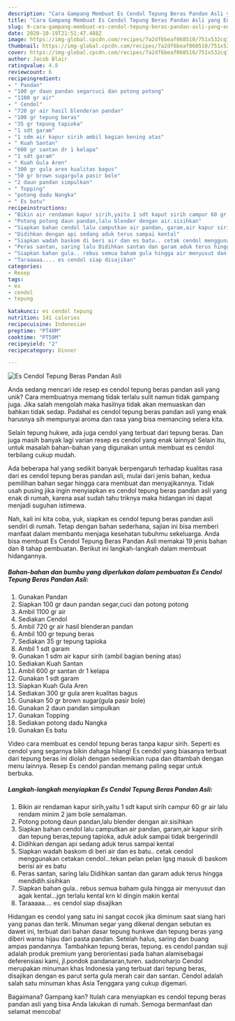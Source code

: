 ```yaml
---
description: "Cara Gampang Membuat Es Cendol Tepung Beras Pandan Asli yang Enak"
title: "Cara Gampang Membuat Es Cendol Tepung Beras Pandan Asli yang Enak"
slug: 9-cara-gampang-membuat-es-cendol-tepung-beras-pandan-asli-yang-enak
date: 2020-10-19T21:51:47.488Z
image: https://img-global.cpcdn.com/recipes/7a2df6beaf068510/751x532cq70/es-cendol-tepung-beras-pandan-asli-foto-resep-utama.jpg
thumbnail: https://img-global.cpcdn.com/recipes/7a2df6beaf068510/751x532cq70/es-cendol-tepung-beras-pandan-asli-foto-resep-utama.jpg
cover: https://img-global.cpcdn.com/recipes/7a2df6beaf068510/751x532cq70/es-cendol-tepung-beras-pandan-asli-foto-resep-utama.jpg
author: Jacob Blair
ratingvalue: 4.8
reviewcount: 6
recipeingredient:
- " Pandan"
- "100 gr daun pandan segarcuci dan potong potong"
- "1100 gr air"
- " Cendol"
- "720 gr air hasil blenderan pandan"
- "100 gr tepung beras"
- "35 gr tepung tapioka"
- "1 sdt garam"
- "1 sdm air kapur sirih ambil bagian bening atas"
- " Kuah Santan"
- "600 gr santan dr 1 kelapa"
- "1 sdt garam"
- " Kuah Gula Aren"
- "300 gr gula aren kualitas bagus"
- "50 gr brown sugargula pasir bole"
- "2 daun pandan simpulkan"
- " Topping"
- "potong dadu Nangka"
- " Es batu"
recipeinstructions:
- "Bikin air rendaman kapur sirih,yaitu 1 sdt kaput sirih campur 60 gr air lalu rendam minim 2 jam bole semalaman."
- "Potong potong daun pandan,lalu blender dengan air.sisihkan"
- "Siapkan bahan cendol lalu camputkan air pandan, garam,air kapur sirih dan tepung beras,tepung tapioka, aduk aduk sampai tidak bergerindil"
- "Didihkan dengan api sedang aduk terus sampai kental"
- "Siapkan wadah baskom di beri air dan es batu.. cetak cendol menggunakan cetakan cendol...tekan pelan pelan lgsg masuk di baskom berisi air es batu"
- "Peras santan, saring lalu Didihkan santan dan garam aduk terus hingga mendidih.sisihkan"
- "Siapkan bahan gula.. rebus semua baham gula hingga air menyusut dan agak kental...jgn terlalu kental krn kl dingin makin kental"
- "Taraaaaa.... es cendol siap disajikan"
categories:
- Resep
tags:
- es
- cendol
- tepung

katakunci: es cendol tepung 
nutrition: 141 calories
recipecuisine: Indonesian
preptime: "PT40M"
cooktime: "PT50M"
recipeyield: "2"
recipecategory: Dinner

---
```



![Es Cendol Tepung Beras Pandan Asli](https://img-global.cpcdn.com/recipes/7a2df6beaf068510/751x532cq70/es-cendol-tepung-beras-pandan-asli-foto-resep-utama.jpg)

Anda sedang mencari ide resep es cendol tepung beras pandan asli yang unik? Cara membuatnya memang tidak terlalu sulit namun tidak gampang juga. Jika salah mengolah maka hasilnya tidak akan memuaskan dan bahkan tidak sedap. Padahal es cendol tepung beras pandan asli yang enak harusnya sih mempunyai aroma dan rasa yang bisa memancing selera kita.

Selain tepung hukwe, ada juga cendol yang terbuat dari tepung beras. Dan juga masih banyak lagi varian resep es cendol yang enak lainnya! Selain itu, untuk masalah bahan-bahan yang digunakan untuk membuat es cendol terbilang cukup mudah.

Ada beberapa hal yang sedikit banyak berpengaruh terhadap kualitas rasa dari es cendol tepung beras pandan asli, mulai dari jenis bahan, kedua pemilihan bahan segar hingga cara membuat dan menyajikannya. Tidak usah pusing jika ingin menyiapkan es cendol tepung beras pandan asli yang enak di rumah, karena asal sudah tahu triknya maka hidangan ini dapat menjadi suguhan istimewa.


Nah, kali ini kita coba, yuk, siapkan es cendol tepung beras pandan asli sendiri di rumah. Tetap dengan bahan sederhana, sajian ini bisa memberi manfaat dalam membantu menjaga kesehatan tubuhmu sekeluarga. Anda bisa membuat Es Cendol Tepung Beras Pandan Asli memakai 19 jenis bahan dan 8 tahap pembuatan. Berikut ini langkah-langkah dalam membuat hidangannya.

<!--inarticleads1-->

##### Bahan-bahan dan bumbu yang diperlukan dalam pembuatan Es Cendol Tepung Beras Pandan Asli:

1. Gunakan  Pandan
1. Siapkan 100 gr daun pandan segar,cuci dan potong potong
1. Ambil 1100 gr air
1. Sediakan  Cendol
1. Ambil 720 gr air hasil blenderan pandan
1. Ambil 100 gr tepung beras
1. Sediakan 35 gr tepung tapioka
1. Ambil 1 sdt garam
1. Gunakan 1 sdm air kapur sirih (ambil bagian bening atas)
1. Sediakan  Kuah Santan
1. Ambil 600 gr santan dr 1 kelapa
1. Gunakan 1 sdt garam
1. Siapkan  Kuah Gula Aren
1. Sediakan 300 gr gula aren kualitas bagus
1. Gunakan 50 gr brown sugar(gula pasir bole)
1. Gunakan 2 daun pandan simpulkan
1. Gunakan  Topping
1. Sediakan potong dadu Nangka
1. Gunakan  Es batu


Video cara membuat es cendol tepung beras tanpa kapur sirih. Seperti es cendol yang segarnya bikin dahaga hilang! Es cendol yang biasanya terbuat dari tepung beras ini diolah dengan sedemikian rupa dan ditambah dengan menu lainnya. Resep Es cendol pandan memang paling segar untuk berbuka. 

<!--inarticleads2-->

##### Langkah-langkah menyiapkan Es Cendol Tepung Beras Pandan Asli:

1. Bikin air rendaman kapur sirih,yaitu 1 sdt kaput sirih campur 60 gr air lalu rendam minim 2 jam bole semalaman.
1. Potong potong daun pandan,lalu blender dengan air.sisihkan
1. Siapkan bahan cendol lalu camputkan air pandan, garam,air kapur sirih dan tepung beras,tepung tapioka, aduk aduk sampai tidak bergerindil
1. Didihkan dengan api sedang aduk terus sampai kental
1. Siapkan wadah baskom di beri air dan es batu.. cetak cendol menggunakan cetakan cendol...tekan pelan pelan lgsg masuk di baskom berisi air es batu
1. Peras santan, saring lalu Didihkan santan dan garam aduk terus hingga mendidih.sisihkan
1. Siapkan bahan gula.. rebus semua baham gula hingga air menyusut dan agak kental...jgn terlalu kental krn kl dingin makin kental
1. Taraaaaa.... es cendol siap disajikan


Hidangan es cendol yang satu ini sangat cocok jika diminum saat siang hari yang panas dan terik. Minuman segar yang dikenal dengan sebutan es dawet ini, terbuat dari bahan dasar tepung hunkwe dan tepung beras yang diberi warna hijau dari pasta pandan. Setelah halus, saring dan buang ampas pandannya. Tambahkan tepung beras, tepung. es cendol pandan suji adalah produk premium yang berorientasi pada bahan alamisebagai deferensiasi kami, jl.pondok pandanaran,turen. sadonoharjo Cendol merupakan minuman khas Indonesia yang terbuat dari tepung beras, disajikan dengan es parut serta gula merah cair dan santan. Cendol adalah salah satu minuman khas Asia Tenggara yang cukup digemari. 

Bagaimana? Gampang kan? Itulah cara menyiapkan es cendol tepung beras pandan asli yang bisa Anda lakukan di rumah. Semoga bermanfaat dan selamat mencoba!
